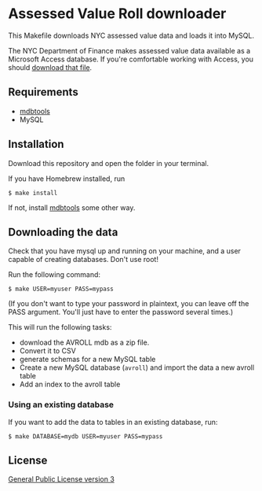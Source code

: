 Assessed Value Roll downloader
==============================

This Makefile downloads NYC assessed value data and loads it into MySQL.

The NYC Department of Finance makes assessed value data available as a Microsoft Access database. If you're comfortable working with Access, you should [download that file](https://data.cityofnewyork.us/download/rgy2-tti8/application/zip).

## Requirements

* [mdbtools](https://github.com/brianb/mdbtools)
* MySQL

## Installation

Download this repository and open the folder in your terminal.

If you have Homebrew installed, run 
````
$ make install
````

If not, install [mdbtools](https://github.com/brianb/mdbtools) some other way.

## Downloading the data

Check that you have mysql up and running on your machine, and a user capable of creating databases. Don't use root!

Run the following command:
````
$ make USER=myuser PASS=mypass
````

(If you don't want to type your password in plaintext, you can leave off the PASS argument. You'll just have to enter the password several times.)

This will run the following tasks:
* download the AVROLL mdb as a zip file.
* Convert it to CSV
* generate schemas for a new MySQL table
* Create a new MySQL database (`avroll`) and import the data a new avroll table
* Add an index to the avroll table

### Using an existing database

If you want to add the data to tables in an existing database, run:
````
$ make DATABASE=mydb USER=myuser PASS=mypass
````

## License

[General Public License version 3](https://www.gnu.org/licenses/gpl.html)
